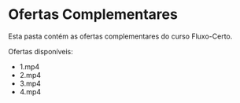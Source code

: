 # Ofertas Complementares

Esta pasta contém as ofertas complementares do curso Fluxo-Certo.

Ofertas disponíveis:
- 1.mp4
- 2.mp4
- 3.mp4
- 4.mp4